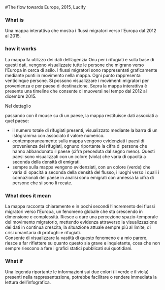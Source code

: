#The flow towards Europe, 2015, Lucify

### What is
Una mappa interattiva che mostra i flussi migratori verso l’Europa dal 2012 al 2015.

### how it works
La mappa fa utilizzo dei dati dell’agenzia Onu per i rifugiati e sulla base di questi dati, vengono visualizzate tutte le persone che migrano verso l’Europa in cerca di asilo.
I flussi migratori sono rappresentati graficamente mediante punti in movimento nella mappa. Ogni punto rappresenta venticinque persone. Si possono visualizzare i movimenti migratori per provenienza e per paese di destinazione. Sopra la mappa interattiva è presente una timeline che consente di muoversi nel tempo dal 2012 al dicembre 2015.

Nel dettaglio

passando con il mouse su di un paese, la mappa restituisce dati associati a quel paese: 
- il numero totale di rifugiati presenti, visualizzato mediante la barra di un istogramma con associato il valore numerico.
- contemporaneamente sulla mappa vengono evidenziati i paesi di provenienza dei rifugiati, ognuno riportante la cifra di persone che hanno abbandonato il paese (cifra preceduta dal segno meno). Questi paesi sono visualizzati con un colore (viola) che varia di opacità a seconda della densità di emigrati.
- sempre sulla mappa vengono evidenziati, con un colore (verde) che varia di opacità a seconda della densità del flusso,  i luoghi verso i quali i connazionali del paese in analisi sono emigrati con annessa la cifra di persone che si sono lì recate. 

### What does it mean
La mappa racconta chiaramente e in pochi secondi l’incremento dei flussi migratori verso l’Europa, un fenomeno globale che sta crescendo in dimensione e complessità. Riesce a dare una percezione spazio-temporale del movimento migratorio, mettendo evidenza attraverso la visualizzazione dei dati in continua crescita, la situazione attuale sempre più al limite, di crisi umanitaria di profughi e rifugiati.  
Consente di visualizzare la vastità di questo fenomeno e a mio parere, riesce a far riflettere su quanto questo sia grave e inquietante, cosa che non sempre riescono a fare i grafici statici pubblicati sui quotidiani. 

### What if
Una legenda riportante le informazioni sui due colori (il verde e il viola) presenti nella rappresentazione, potrebbe facilitare o rendere immediata la lettura dell’infografica.




